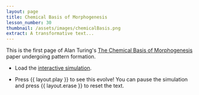```yaml
---
layout: page
title: Chemical Basis of Morphogenesis
lesson_number: 30
thumbnail: /assets/images/chemicalBasis.png
extract: A transformative text...
---
```

This is the first page of Alan Turing's [The Chemical Basis of Morphogenesis](https://en.wikipedia.org/wiki/The_Chemical_Basis_of_Morphogenesis) paper undergoing pattern formation.

* Load the [interactive simulation](/sim/?preset=chemicalBasisOfMorphogenesis).

* Press {{ layout.play }} to see this evolve! You can pause the simulation and press {{ layout.erase }} to reset the text.
